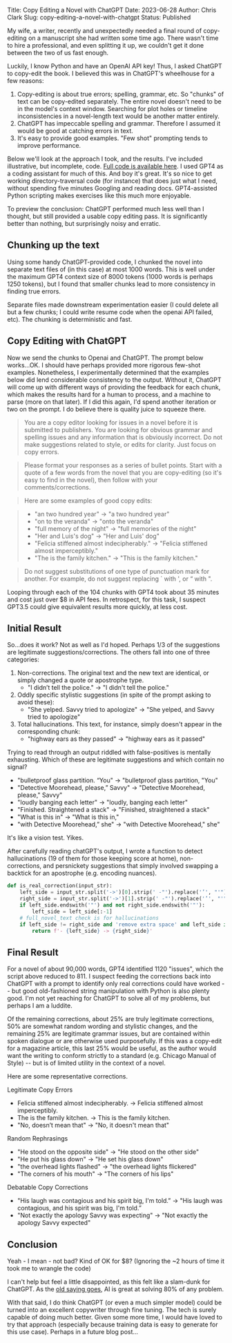 Title: Copy Editing a Novel with ChatGPT
Date: 2023-06-28
Author: Chris Clark
Slug: copy-editing-a-novel-with-chatgpt
Status: Published

My wife, a writer, recently and unexpectedly needed a final round of copy-editing on a manuscript she had written some time ago. There wasn't time to hire a professional, and even splitting it up, we couldn't get it done between the two of us fast enough.

Luckily, I know Python and have an OpenAI API key! Thus, I asked ChatGPT to copy-edit the book. I believed this was in ChatGPT's wheelhouse for a few reasons:

1. Copy-editing is about true errors; spelling, grammar, etc. So "chunks" of text can be copy-edited separately. The entire novel doesn't need to be in the model's context window. Searching for plot holes or timeline inconsistencies in a novel-length text would be another matter entirely.
2. ChatGPT has impeccable spelling and grammar. Therefore I assumed it would be good at catching errors in text.
3. It's easy to provide good examples. "Few shot" prompting tends to improve performance.

Below we'll look at the approach I took, and the results. I've included illustrative, but incomplete, code. [Full code is available here](https://gist.github.com/chrisclark/612ab8fa9c4c6dd5a85c1529162e0efd). I used GPT4 as a coding assistant for much of this. And boy it's great. It's so nice to get working directory-traversal code (for instance) that does just what I need, without spending five minutes Googling and reading docs. GPT4-assisted Python scripting makes exercises like this much more enjoyable.

To preview the conclusion: ChatGPT performed much less well than I thought, but still provided a usable copy editing pass. It is significantly better than nothing, but surprisingly noisy and erratic.

## Chunking up the text

Using some handy ChatGPT-provided code, I chunked the novel into separate text files of (in this case) at most 1000 words. This is well under the maximum GPT4 context size of 8000 tokens (1000 words is perhaps 1250 tokens), but I found that smaller chunks lead to more consistency in finding true errors.

Separate files made downstream experimentation easier (I could delete all but a few chunks; I could write resume code when the openai API failed, etc). The chunking is deterministic and fast.

## Copy Editing with ChatGPT

Now we send the chunks to Openai and ChatGPT. The prompt below works...OK. I should have perhaps provided more rigorous few-shot examples. Nonetheless, I experimentally determined that the examples below did lend considerable consistency to the output. Without it, ChatGPT will come up with different ways of providing the feedback for each chunk, which makes the results hard for a human to process, and a machine to parse (more on that later). If I did this again, I'd spend another iteration or two on the prompt. I do believe there is quality juice to squeeze there.

> You are a copy editor looking for issues in a novel before it is submitted to publishers. You are looking for obvious grammar and spelling issues and any information that is obviously incorrect. Do not make suggestions related to style, or edits for clarity. Just focus on copy errors.

> Please format your responses as a series of bullet points. Start with a quote of a few words from the novel that you are copy-editing (so it's easy to find in the novel), then follow with your comments/corrections.

> Here are some examples of good copy edits:

> * "an two hundred year" -> "a two hundred year"
> * "on to the veranda" -> "onto the veranda"
> * "full memory of the night" -> "full memories of the night"
> * "Her and Luis's dog" -> "Her and Luis' dog"
> * "Felicia stiffened almost indecipherably." -> "Felicia stiffened almost imperceptibly."
> * "The is the family kitchen." -> "This is the family kitchen."

> Do not suggest substitutions of one type of punctuation mark for another. For example, do not suggest replacing ` with ', or “ with ".

Looping through each of the 104 chunks with GPT4 took about 35 minutes and cost just over $8 in API fees. In retrospect, for this task, I suspect GPT3.5 could give equivalent results more quickly, at less cost.

## Initial Result

So...does it work? Not as well as I'd hoped. Perhaps 1/3 of the suggestions are legitimate suggestions/corrections. The others fall into one of three categories:

1. Non-corrections. The original text and the new text are identical, or simply changed a quote or apostrophe type.
    - "I didn’t tell the police." -> "I didn't tell the police."
2. Oddly specific stylistic suggestions (in spite of the prompt asking to avoid these):
    - "She yelped. Savvy tried to apologize" -> "She yelped, and Savvy tried to apologize"
3. Total hallucinations. This text, for instance, simply doesn't appear in the corresponding chunk:
    - "highway ears as they passed" -> "highway ears as it passed"

Trying to read through an output riddled with false-positives is mentally exhausting. Which of these are legitimate suggestions and which contain no signal?

- "bulletproof glass partition. “You" -> "bulletproof glass partition, "You"
- "Detective Moorehead, please,” Savvy" -> "Detective Moorehead, please," Savvy"
- "loudly banging each letter" -> "loudly, banging each letter"
- "Finished. Straightened a stack" -> "Finished, straightened a stack"
- "What is this in" -> "What is this in,"
- "with Detective Moorehead,” she" -> "with Detective Moorehead," she"

It's like a vision test. Yikes.

After carefully reading chatGPT's output, I wrote a function to detect hallucinations (19 of them for those keeping score at home), non-corrections, and persnickety suggestions that simply involved swapping a backtick for an apostrophe (e.g. encoding nuances).

```py
def is_real_correction(input_str):
    left_side = input_str.split('->')[0].strip(' -"').replace('’', "'").replace('“', '"').replace('”', '"')
    right_side = input_str.split('->')[1].strip(' -"').replace('’', "'").replace('“', '"').replace('”', '"')
    if left_side.endswith('"') and not right_side.endswith('"'):
        left_side = left_side[:-1]
    # full_novel_text check is for hallucinations
    if left_side != right_side and 'remove extra space' and left_side in full_novel_text:
        return f'- {left_side} -> {right_side}'
```


## Final Result

For a novel of about 90,000 words, GPT4 identified 1120 "issues", which the script above reduced to 811. I suspect feeding the corrections back into ChatGPT with a prompt to identify only real corrections could have worked -- but good old-fashioned string manipulation with Python is also plenty good. I'm not yet reaching for ChatGPT to solve all of my problems, but perhaps I am a luddite.

Of the remaining corrections, about 25% are truly legitimate corrections, 50% are somewhat random wording and stylistic changes, and the remaining 25% are legitimate grammar issues, but are contained within spoken dialogue or are otherwise used purposefully. If this was a copy-edit for a magazine article, this last 25% would be useful, as the author would want the writing to conform strictly to a standard (e.g. Chicago Manual of Style) -- but is of limited utility in the context of a novel.

Here are some representative corrections.

Legitimate Copy Errors

- Felicia stiffened almost indecipherably. -> Felicia stiffened almost imperceptibly.
- The is the family kitchen. -> This is the family kitchen.
- "No, doesn’t mean that" -> "No, it doesn't mean that"

Random Rephrasings

- "He stood on the opposite side" -> "He stood on the other side"
- "He put his glass down" -> "He set his glass down"
- "the overhead lights flashed" -> "the overhead lights flickered"
- "The corners of his mouth" -> "The corners of his lips"

Debatable Copy Corrections

- "His laugh was contagious and his spirit big, I'm told.” -> "His laugh was contagious, and his spirit was big, I'm told.”
- "Not exactly the apology Savvy was expecting" -> "Not exactly the apology Savvy expected"


## Conclusion

Yeah - I mean - not bad? Kind of OK for $8? (Ignoring the ~2 hours of time it took me to wrangle the code)

I can't help but feel a little disappointed, as this felt like a slam-dunk for ChatGPT. As the [old saying goes](https://cdixon.org/2009/08/20/machine-learning-is-really-good-at-partially-solving-just-about-any-problem), AI is great at solving 80% of any problem.

With that said, I do think ChatGPT (or even a much simpler model) could be turned into an excellent copywriter through fine tuning. The tech is surely capable of doing much better. Given some more time, I would have loved to try that approach (especially because training data is easy to generate for this use case). Perhaps in a future blog post...
